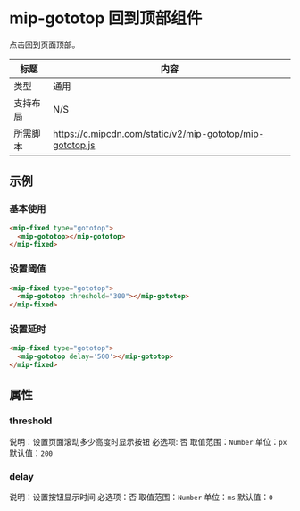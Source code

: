 # mip-gototop 回到顶部组件

点击回到页面顶部。

| 标题     | 内容                                                      |
| -------- | --------------------------------------------------------- |
| 类型     | 通用                                                      |
| 支持布局 | N/S                                                       |
| 所需脚本 | https://c.mipcdn.com/static/v2/mip-gototop/mip-gototop.js |

## 示例

### 基本使用

```html
<mip-fixed type="gototop">
  <mip-gototop></mip-gototop>
</mip-fixed>
```

### 设置阈值

```html
<mip-fixed type="gototop">
  <mip-gototop threshold="300"></mip-gototop>
</mip-fixed>
```

### 设置延时

```html
<mip-fixed type="gototop">
  <mip-gototop delay='500'></mip-gototop>
</mip-fixed>
```

## 属性

### threshold

说明：设置页面滚动多少高度时显示按钮
必选项: 否
取值范围：`Number`
单位：`px`
默认值：`200`

### delay

说明：设置按钮显示时间
必选项：否
取值范围：`Number`
单位：`ms`
默认值：`0`